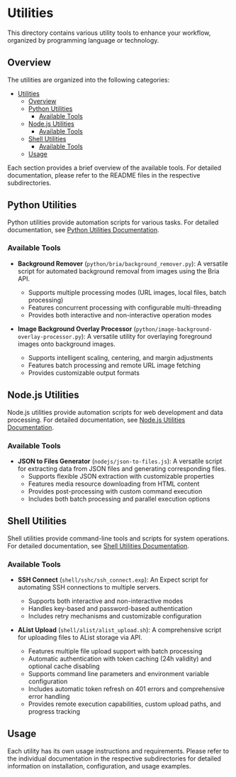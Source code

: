 # Utilities

This directory contains various utility tools to enhance your workflow, organized by programming language or technology.

## Overview

The utilities are organized into the following categories:

- [Utilities](#utilities)
  - [Overview](#overview)
  - [Python Utilities](#python-utilities)
    - [Available Tools](#available-tools)
  - [Node.js Utilities](#nodejs-utilities)
    - [Available Tools](#available-tools-1)
  - [Shell Utilities](#shell-utilities)
    - [Available Tools](#available-tools-2)
  - [Usage](#usage)

Each section provides a brief overview of the available tools. For detailed documentation, please refer to the README files in the respective subdirectories.

## Python Utilities

Python utilities provide automation scripts for various tasks. For detailed documentation, see [Python Utilities Documentation](./python/README.md).

### Available Tools

- **Background Remover** (`python/bria/background_remover.py`): A versatile script for automated background removal from images using the Bria API.
  - Supports multiple processing modes (URL images, local files, batch processing)
  - Features concurrent processing with configurable multi-threading
  - Provides both interactive and non-interactive operation modes

- **Image Background Overlay Processor** (`python/image-background-overlay-processor.py`): A versatile utility for overlaying foreground images onto background images.
  - Supports intelligent scaling, centering, and margin adjustments
  - Features batch processing and remote URL image fetching
  - Provides customizable output formats

## Node.js Utilities

Node.js utilities provide automation scripts for web development and data processing. For detailed documentation, see [Node.js Utilities Documentation](./nodejs/README.md).

### Available Tools

- **JSON to Files Generator** (`nodejs/json-to-files.js`): A versatile script for extracting data from JSON files and generating corresponding files.
  - Supports flexible JSON extraction with customizable properties
  - Features media resource downloading from HTML content
  - Provides post-processing with custom command execution
  - Includes both batch processing and parallel execution options

## Shell Utilities

Shell utilities provide command-line tools and scripts for system operations. For detailed documentation, see [Shell Utilities Documentation](./shell/README.md).

### Available Tools

- **SSH Connect** (`shell/sshc/ssh_connect.exp`): An Expect script for automating SSH connections to multiple servers.
  - Supports both interactive and non-interactive modes
  - Handles key-based and password-based authentication
  - Includes retry mechanisms and customizable configuration

- **AList Upload** (`shell/alist/alist_upload.sh`): A comprehensive script for uploading files to AList storage via API.
  - Features multiple file upload support with batch processing
  - Automatic authentication with token caching (24h validity) and optional cache disabling
  - Supports command line parameters and environment variable configuration
  - Includes automatic token refresh on 401 errors and comprehensive error handling
  - Provides remote execution capabilities, custom upload paths, and progress tracking

## Usage

Each utility has its own usage instructions and requirements. Please refer to the individual documentation in the respective subdirectories for detailed information on installation, configuration, and usage examples.
